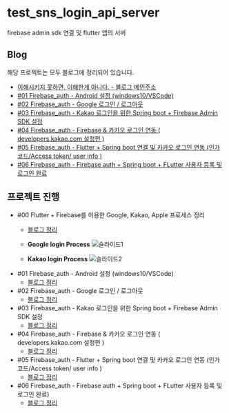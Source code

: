 # test_sns_login_api_server
firebase admin sdk 연결 및 flutter 앱의 서버 

## Blog 
해당 프로젝트는 모두 블로그에 정리되어 있습니다.
- [이해시키지 못하면, 이해한게 아니다. - 블로그 메인주소](https://debaeloper.tistory.com/)
- [#01 Firebase_auth - Android 설정 (windows10/VSCode)](https://debaeloper.tistory.com/62)
- [#02 Firebase_auth - Google 로그인 / 로그아웃](https://debaeloper.tistory.com/63)
- [#03 Firebase_auth - Kakao 로그인을 위한 Spring boot + Firebase Admin SDK 설정](https://debaeloper.tistory.com/64)
- [#04 Firebase_auth - Firebase & 카카오 로그인 연동 ( developers.kakao.com 설정편 )](https://debaeloper.tistory.com/65)
- [#05 Firebase_auth - Flutter + Spring boot 연결 및 카카오 로그인 연동 (인가코드/Access token/ user info )](https://debaeloper.tistory.com/66)
- [#06 Firebase_auth - Firebase auth + Spring boot + FLutter 사용자 등록 및 로그인 완료](https://debaeloper.tistory.com/67)

## 프로젝트 진행

- #00 Flutter + Firebase를 이용한 Google, Kakao, Apple 프로세스 정리
    - [블로그 정리](https://debaeloper.tistory.com/68)
    - **Google login Process**
    ![슬라이드1](https://user-images.githubusercontent.com/31425312/124356989-30dbb200-dc54-11eb-9d57-151abe6359b7.JPG)

    - **Kakao login Process**
    ![슬라이드2](https://user-images.githubusercontent.com/31425312/124356990-32a57580-dc54-11eb-904e-bc8f3972defc.JPG)
- #01 Firebase_auth - Android 설정 (windows10/VSCode)
    - [블로그 정리](https://debaeloper.tistory.com/62)
- #02 Firebase_auth - Google 로그인 / 로그아웃
    - [블로그 정리](https://debaeloper.tistory.com/63)
- #03 Firebase_auth - Kakao 로그인을 위한 Spring boot + Firebase Admin SDK 설정
    - [블로그 정리](https://debaeloper.tistory.com/64)
- #04 Firebase_auth - Firebase & 카카오 로그인 연동 ( developers.kakao.com 설정편 )
    - [블로그 정리](https://debaeloper.tistory.com/65)
- #05 Firebase_auth - Flutter + Spring boot 연결 및 카카오 로그인 연동 (인가코드/Access token/ user info )
    - [블로그 정리](https://debaeloper.tistory.com/66)
- #06 Firebase_auth - Firebase auth + Spring boot + FLutter 사용자 등록 및 로그인 완료)
    - [블로그 정리](https://debaeloper.tistory.com/67)
